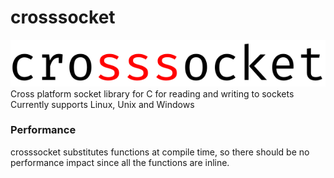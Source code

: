 # crosssocket
![crosssocket logo](crosssocket.png "crosssocket")  
Cross platform socket library for C for reading and writing to sockets  
Currently supports Linux, Unix and Windows

### Performance
crosssocket substitutes functions at compile time, so there should be no performance impact since all the functions are inline.
